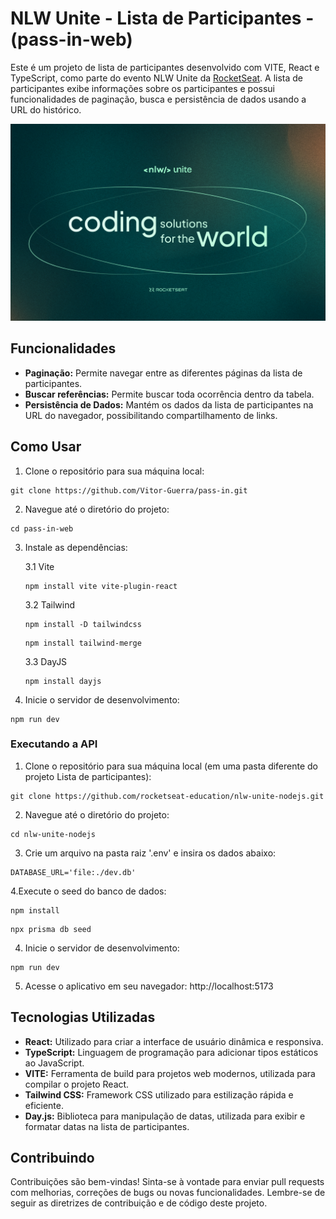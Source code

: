 # NLW Unite - Lista de Participantes - (pass-in-web)

Este é um projeto de lista de participantes desenvolvido com VITE, React e TypeScript, como parte do evento NLW Unite da [RocketSeat](https://app.rocketseat.com.br). A lista de participantes exibe informações sobre os participantes e possui funcionalidades de paginação, busca e persistência de dados usando a URL do histórico.


[<img src="src/assets/rocketseat-thumb.png">](https://app.rocketseat.com.br/events/nlw-unite/react/abertura)



## Funcionalidades

- **Paginação:** Permite navegar entre as diferentes páginas da lista de participantes.
- **Buscar referências:** Permite buscar toda ocorrência dentro da tabela.
- **Persistência de Dados:** Mantém os dados da lista de participantes na URL do navegador, possibilitando compartilhamento de links.

## Como Usar

1. Clone o repositório para sua máquina local:

```
git clone https://github.com/Vitor-Guerra/pass-in.git
```

2. Navegue até o diretório do projeto:

```
cd pass-in-web
```

3. Instale as dependências:

    3.1 Vite
    ```
    npm install vite vite-plugin-react
    ```

    3.2 Tailwind
    ```
    npm install -D tailwindcss
    ```

    ```
    npm install tailwind-merge
    ```

    3.3 DayJS
    ```
    npm install dayjs
    ```


4. Inicie o servidor de desenvolvimento:
```
npm run dev
```

### Executando a API

1. Clone o repositório para sua máquina local (em uma pasta diferente do projeto Lista de participantes):

```
git clone https://github.com/rocketseat-education/nlw-unite-nodejs.git
```

2. Navegue até o diretório do projeto:

```
cd nlw-unite-nodejs
```

3. Crie um arquivo na pasta raiz '.env' e insira os dados abaixo: 

```
DATABASE_URL='file:./dev.db'
```

4.Execute o seed do banco de dados:

```
npm install
```

```
npx prisma db seed
```

4. Inicie o servidor de desenvolvimento:

```
npm run dev
```

5. Acesse o aplicativo em seu navegador:
http://localhost:5173

## Tecnologias Utilizadas

- **React:** Utilizado para criar a interface de usuário dinâmica e responsiva.
- **TypeScript:** Linguagem de programação para adicionar tipos estáticos ao JavaScript.
- **VITE:** Ferramenta de build para projetos web modernos, utilizada para compilar o projeto React.
- **Tailwind CSS:** Framework CSS utilizado para estilização rápida e eficiente.
- **Day.js:** Biblioteca para manipulação de datas, utilizada para exibir e formatar datas na lista de participantes.

## Contribuindo

Contribuições são bem-vindas! Sinta-se à vontade para enviar pull requests com melhorias, correções de bugs ou novas funcionalidades. Lembre-se de seguir as diretrizes de contribuição e de código deste projeto.
